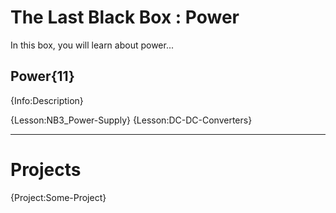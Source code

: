# The Last Black Box : Power
In this box, you will learn about power...

## Power{11}
{Info:Description}

{Lesson:NB3_Power-Supply}
{Lesson:DC-DC-Converters}

---

# Projects
{Project:Some-Project}
